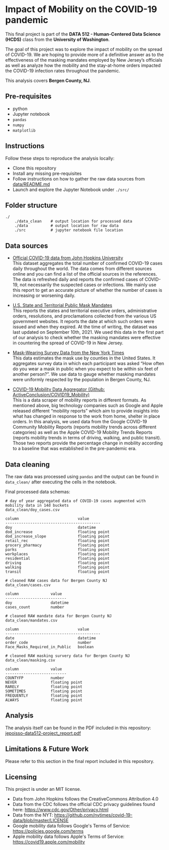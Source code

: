 # Impact of Mobility on the COVID-19 pandemic
This final project is part of the **DATA 512 - Human-Centered Data Science (HCDS)** class from the **University of Washington**. 

The goal of this project was to explore the impact of mobility on the spread of COVID-19. We are hoping to provide more of a definitive answer as to the effectiveness of the
masking mandates employed by New Jersey’s officials as well as analyze how the mobility and
the stay-at-home orders impacted the COVID-19 infection rates throughout the pandemic.

This analysis covers **Bergen County, NJ**. 

## Pre-requisites
- python
- Jupyter notebook
- `pandas`
- `numpy`
- `matplotlib`

## Instructions
Follow these steps to reproduce the analysis locally:
- Clone this repository
- Install any missing pre-requisites
- Follow instructions on how to gather the raw data sources from [data/README.md](data/README.md)
- Launch and explore the Jupyter Notebook under `./src/`

## Folder structure
```
./
    ./data_clean    # output location for processed data
    ./data          # output location for raw data
    ./src           # jupyter notebook file location
```

## Data sources
- [Official COVID-19 data from John Hopkins University](https://www.kaggle.com/antgoldbloom/covid19-data-from-john-hopkins-university?select=RAW_us_confirmed_cases.csv) \
 This dataset aggregates the total number of confirmed COVID-19 cases daily throughout the world. The data comes from different sources online and you can find a list of the official sources in the references. The data is refreshed daily and reports the confirmed cases of COVID-19, not necessarily the suspected cases or infections. We mainly use this report to get an accurate picture of whether the number of cases is increasing or worsening daily.

- [U.S. State and Territorial Public Mask Mandates](https://data.cdc.gov/Policy-Surveillance/U-S-State-and-Territorial-Public-Mask-Mandates-Fro/62d6-pm5i) \
This reports the states and territorial executive orders, administrative orders, resolutions, and proclamations collected from the various US government websites. It reports the date at which such orders were issued and when they expired. At the time of writing, the dataset was last updated on September 10th, 2021. We used this data in the first part of our analysis to check whether the masking mandates were effective in countering the spread of COVID-19 in New Jersey.

- [Mask-Wearing Survey Data from the New York Times](https://github.com/nytimes/covid-19-data/tree/master/mask-use) \
This data estimates the mask use by counties in the United States. It aggregates survey data in which each participant was asked “How often do you wear a mask in public when you expect to be within six feet of another person?”. We use data to gauge whether masking mandates were uniformly respected by the population in Bergen County, NJ.

- [COVID-19 Mobility Data Aggregator (Github: ActiveConclusion/COVID19_Mobility)](https://github.com/ActiveConclusion/COVID19_mobility) \
This is a data scraper of mobility reports in different formats. As mentioned above, big technology companies such as Google and Apple released different “mobility reports” which aim to provide insights into what has changed in response to the work from home, shelter in place orders. In this analysis, we used data from the Google COVID-19 Community Mobility Reports (reports mobility trends across different categories) as well as the Apple COVID-19 Mobility Trends Reports (reports mobility trends in terms of driving, walking, and public transit). Those two reports provide the percentage change in mobility according to a baseline that was established in the pre-pandemic era.

## Data cleaning
The raw data was processed using `pandas` and the output can be found in `data_clean/` after executing the cells in the notebook. 

Final processed data schemas:

```
# day of year aggregated data of COVID-19 cases augmented with mobility data in 14d buckets
data_clean/doy_cases.csv

column                          value
------------------------------------------
doy                             datetime
dod_increase                    floating point
dod_increase_slope              floating point
retail_rec                      floating point
grocery_pharmacy                floating point
parks                           floating point
workplaces                      floating point
residential                     floating point
driving                         floating point
walking                         floating point
transit                         floating point
```

```
# cleaned RAW cases data for Bergen County NJ
data_clean/cases.csv

column              value
---------------------------
doy                 datetime
cases_count         number
```

```
# cleaned RAW mandate data for Bergen County NJ
data_clean/mandates.csv

column                          value
------------------------------------------
date                            datetime
order_code                      number
Face_Masks_Required_in_Public   boolean
```


```
# cleaned RAW masking survery data for Bergen County NJ
data_clean/masking.csv

column              value
---------------------------
COUNTYFP            number
NEVER               floating point
RARELY              floating point
SOMETIMES           floating point
FREQUENTLY          floating point
ALWAYS              floating point
```

## Analysis
The analysis itself can be found in the PDF included in this repository: [jepoisso-data512-project_report.pdf](./jepoisso-data512-project_report.pdf)

## Limitations & Future Work
Please refer to this section in the final report included in this repository. 

## Licensing
This project is under an MIT license.

- Data from John Hopkins follows the CreativeCommons Attribution 4.0
- Data from the CDC follows the official CDC privacy guidelines found here: https://www.cdc.gov/Other/privacy.html
- Data from the NYT: https://github.com/nytimes/covid-19-data/blob/master/LICENSE
- Google mobility data follows Google's Terms of Service: https://policies.google.com/terms
- Apple mobility data follows Apple's Terms of Service: https://covid19.apple.com/mobility